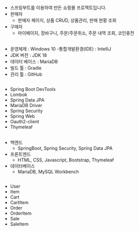 ###
##
- 스프링부트를 이용하여 만든 쇼핑몰 프로젝트입니다.
- 판매자
  - 판매자 페이지, 상품 CRUD, 상품관리, 판매 현황 조회
- 구매자
  - 마이페이지, 장바구니, 주문/주문취소, 주문 내역 조회, 코인충전

##
- 운영체제 : Windows 10
-통합개발환경(IDE) : IntelliJ
- JDK 버전 : JDK 18
- 데이터 베이스 : MariaDB
- 빌드 툴 : Gradle
- 관리 툴 : GitHub


##
- Spring Boot DevTools
- Lombok
- Spring Data JPA
- MariaDB Driver
- Spring Security
- Spring Web
- Oauth2-client
- Thymeleaf


##
- 백엔드
  - SpringBoot, Spring Security, Spring Data JPA
- 프론트엔드
  - HTML, CSS, Javascript, Bootstrap, Thymeleaf
- 데이터베이스
  - MariaDB, MySQL Workbench


##
- User
- Item
- Cart
- CartItem
- Order
- OrderItem
- Sale
- SaleItem

